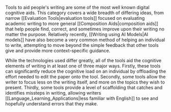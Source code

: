 Tools to aid people's writing are some of the most well known digital cognitive aids. This category covers a wide breadth of differing ideas, from narrow [[Evaluation Tools|evaluation tools]] focused on evaluating academic writing to more general [[Composition Aids|composition aids]] that help people find, correct, and sometimes improve upon their writing no matter the purpose. Relatively recently, [[Writing using AI Models|AI models]] have also become a very common method of helping an individual to write, attempting to move beyond the simple feedback that other tools give and provide more context-specific guidance.

While the technologies used differ greatly, all of the tools aid the cognitive elements of writing in at least one of three major ways. Firstly, these tools can significantly reduce the cognitive load on an individual by offloading the effort needed to edit the paper onto the tool. Secondly, some tools allow the writer to focus less on the writing itself, and more on the topics they wish to present. Thirdly, some tools provide a level of scaffolding that catches and identifies missteps in writing, allowing writers [[Language_Learning_Applications|less familiar with English]] to see and hopefully understand errors that they make.